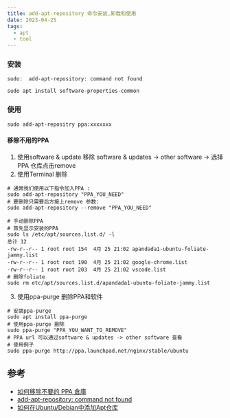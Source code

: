 ```yaml
---
title: add-apt-repository 命令安装,卸载和使用
date: 2023-04-25
tags:
  - apt
  - tool
---
```


### 安装

```shell
sudo:  add-apt-repository: command not found

sudo apt install software-properties-common
```

### 使用

```shell
sudo add-apt-repositry ppa:xxxxxxx
```

#### 移除不用的PPA

1. 使用software & update 移除
software & updates -> other software -> 选择PPA 仓库点击remove
2. 使用Terminal 删除
```shell
# 通常我们使用以下指令加入PPA :
sudo add-apt-repository "PPA_YOU_NEED"
# 要删除只需要后方接上remove 参数:
sudo add-apt-repository --remove "PPA_YOU_NEED"

# 手动删除PPA
# 首先显示安装的PPA
sudo ls /etc/apt/sources.list.d/ -l
总计 12
-rw-r--r-- 1 root root 154  4月 25 21:02 apandada1-ubuntu-foliate-jammy.list
-rw-r--r-- 1 root root 190  4月 25 21:02 google-chrome.list
-rw-r--r-- 1 root root 203  4月 25 21:02 vscode.list
# 删除foliate
sudo rm etc/apt/sources.list.d/apandada1-ubuntu-foliate-jammy.list
```
3.  使用ppa-purge 删除PPA和软件
```shell
# 安装ppa-purge
sudo apt install ppa-purge
# 使用ppa-purge 删除
sudo ppa-purge "PPA_YOU_WANT_TO_REMOVE"
# PPA url 可以通过software & updates -> other software 查看
# 使用例子
sudo ppa-purge http://ppa.launchpad.net/nginx/stable/ubuntu
```

## 参考

- [如何移除不要的 PPA 倉庫](https://clay-atlas.com/blog/2021/05/29/linux-cn-add-apt-repository-command-not-found/)
- [add-apt-repository: command not found](https://clay-atlas.com/blog/2021/05/29/linux-cn-add-apt-repository-command-not-found/)
- [如何在Ubuntu/Debian中添加Apt仓库](https://www.myfreax.com/how-to-add-apt-repository-in-ubuntu/)